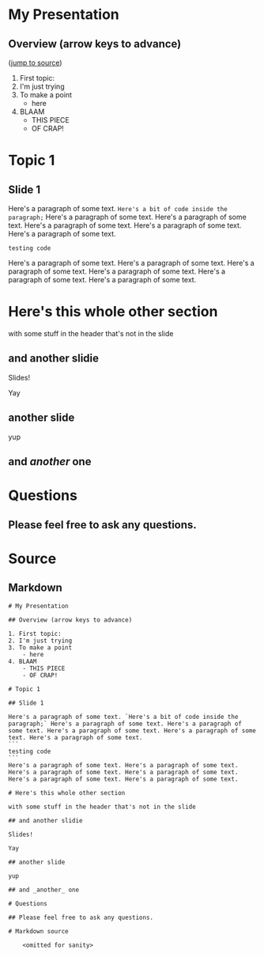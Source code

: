 # My Presentation

## Overview (arrow keys to advance)

([jump to source](#%7B"position"%3A6%2C"contentPosition"%3A1%7D))

1. First topic:
2. I'm just trying
3. To make a point
	- here
4. BLAAM
	- THIS PIECE
	- OF CRAP!

# Topic 1

## Slide 1

Here's a paragraph of some text. `Here's a bit of code inside the paragraph;` Here's a paragraph of some text. Here's a paragraph of some text. Here's a paragraph of some text. Here's a paragraph of some text. Here's a paragraph of some text.
```
testing code
```
Here's a paragraph of some text. Here's a paragraph of some text. Here's a paragraph of some text. Here's a paragraph of some text. Here's a paragraph of some text. Here's a paragraph of some text.

# Here's this whole other section

with some stuff in the header that's not in the slide

## and another slidie

Slides!

Yay

## another slide

yup

## and _another_ one

# Questions

## Please feel free to ask any questions.

# Source

## Markdown

	# My Presentation

	## Overview (arrow keys to advance)

	1. First topic:
	2. I'm just trying
	3. To make a point
		- here
	4. BLAAM
		- THIS PIECE
		- OF CRAP!

	# Topic 1

	## Slide 1

	Here's a paragraph of some text. `Here's a bit of code inside the paragraph;` Here's a paragraph of some text. Here's a paragraph of some text. Here's a paragraph of some text. Here's a paragraph of some text. Here's a paragraph of some text.
	```
	testing code
	```
	Here's a paragraph of some text. Here's a paragraph of some text. Here's a paragraph of some text. Here's a paragraph of some text. Here's a paragraph of some text. Here's a paragraph of some text.

	# Here's this whole other section

	with some stuff in the header that's not in the slide

	## and another slidie

	Slides!

	Yay

	## another slide

	yup

	## and _another_ one

	# Questions

	## Please feel free to ask any questions.

	# Markdown source

		<omitted for sanity>
